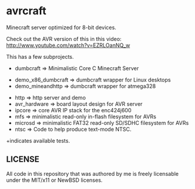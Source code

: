 avrcraft
========

Minecraft server optimized for 8-bit devices.

Check out the AVR version of this in this video:
http://www.youtube.com/watch?v=EZRLOanNQ_w

This has a few subprojects.
* dumbcraft => Minimalistic Core C Minecraft Server
+ demo_x86_dumbcraft => dumbcraft wrapper for Linux desktops
+ demo_mineandhttp => dumbcraft wrapper for atmega328
* http => http server and demo
* avr_hardware => board layout design for AVR server
* ipcore => core AVR IP stack for the enc424j600
* mfs => minimalistic read-only in-flash filesystem for AVRs
* microsd => minimalistic FAT32 read-only SD/SDHC filesystem for AVRs
* ntsc => Code to help produce text-mode NTSC.

+indicates available tests.

## LICENSE
All code in this repository that was authored by me is freely licensable under the MIT/x11 or NewBSD licenses.
